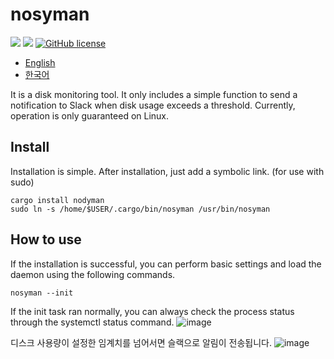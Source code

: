 # nosyman
![](https://img.shields.io/badge/language-Rust-red) ![](https://img.shields.io/badge/version-0.1.0-brightgreen) [![GitHub license](https://img.shields.io/badge/license-MIT-blue.svg)](https://github.com/myyrakle/nosyman/blob/master/LICENSE)

* [English](/README.md)
* [한국어](/README-ko.md)

It is a disk monitoring tool. It only includes a simple function to send a notification to Slack when disk usage exceeds a threshold.
Currently, operation is only guaranteed on Linux.

## Install

Installation is simple. After installation, just add a symbolic link. (for use with sudo)
```
cargo install nodyman
sudo ln -s /home/$USER/.cargo/bin/nosyman /usr/bin/nosyman
```

## How to use

If the installation is successful, you can perform basic settings and load the daemon using the following commands.
```
nosyman --init
```

If the init task ran normally, you can always check the process status through the systemctl status command.
![image](https://github.com/myyrakle/nosyman/assets/16988115/bd0c6bf9-6417-4752-bb8d-d724aefe14ec)

디스크 사용량이 설정한 임계치를 넘어서면 슬랙으로 알림이 전송됩니다. 
![image](https://github.com/myyrakle/nosyman/assets/16988115/8eab612e-a03b-4515-b01c-ac02caca9b32)
